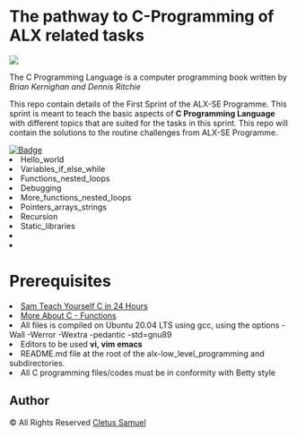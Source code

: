<h1>The pathway to C-Programming of ALX related tasks</h1>

<img src="https://easystudyhub.com/wp-content/uploads/2023/03/C-progamming.jpg">

<p>The C Programming Language is a computer programming book written by <em>Brian Kernighan and Dennis Ritchie</em> </p>

<p>This repo contain details of the First Sprint of the ALX-SE Programme.
  This sprint is meant to teach the basic aspects of <strong>C Programming Language</strong> with different topics that are suited for the tasks in this sprint.
  This repo will contain the solutions to the routine challenges from ALX-SE Programme.
</p>
<a href="https://www.example.com/data-science">
  <img src="https://img.shields.io/badge/Topics-Covered%20-blue" alt="Badge" title="Introduction to C Programming">
</a>
<li>Hello_world</li>
<li>Variables_if_else_while</li>
<li>Functions_nested_loops</li>
<li>Debugging</li>
<li>More_functions_nested_loops</li>
<li>Pointers_arrays_strings</li>
<li>Recursion</li>
<li>Static_libraries</li>
<li></li>
<li></li>

<h1>Prerequisites</h1>
<li><a href="https://www.pdfdrive.com/sams-teach-yourself-c-in-24-hours-e17514248.html">Sam Teach Yourself C in 24 Hours</a></li>
<li><a href="https://www.tutorialspoint.com/cprogramming/c_functions.htm">More About C - Functions</a></li>
<li>All files is compiled on Ubuntu 20.04 LTS using gcc, using the options -Wall -Werror -Wextra -pedantic -std=gnu89</li>
<li>Editors to be used <strong>vi, vim emacs</strong></li>
<li>README.md file at the root of the alx-low_level_programming and subdirectories.</li>
<li>All C programming files/codes must be in conformity with Betty style</li>

<h2>Author</h2>
<p>&copy; All Rights Reserved <a title="Web Developer" href="https://cletsymedia.github.io/Prof-Portfolio/">Cletus Samuel</a></p>